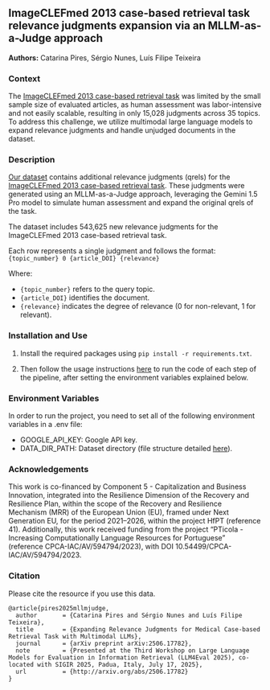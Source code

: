 ## ImageCLEFmed 2013 case-based retrieval task relevance judgments expansion via an MLLM-as-a-Judge approach

<b>Authors:</b> Catarina Pires, Sérgio Nunes, Luís Filipe Teixeira

### Context

The [ImageCLEFmed 2013 case-based retrieval task](https://www.imageclef.org/2013/medical) was limited by the small sample size of evaluated articles, as human assessment was labor-intensive and not easily scalable, resulting in only 15,028 judgments across 35 topics. To address this challenge, we utilize multimodal large language models to expand relevance judgments and handle unjudged documents in the dataset.

### Description

[Our dataset](https://doi.org/10.5281/zenodo.14866103) contains additional relevance judgments (qrels) for the [ImageCLEFmed 2013 case-based retrieval task](https://www.imageclef.org/2013/medical). These judgments were generated using an MLLM-as-a-Judge approach, leveraging the Gemini 1.5 Pro model to simulate human assessment and expand the original qrels of the task.

The dataset includes 543,625 new relevance judgments for the ImageCLEFmed 2013 case-based retrieval task.

Each row represents a single judgment and follows the format:
`{topic_number} 0 {article_DOI} {relevance}`

Where:
- `{topic_number}` refers to the query topic.
- `{article_DOI}` identifies the document.
- `{relevance}` indicates the degree of relevance (0 for non-relevant, 1 for relevant).


### Installation and Use
1. Install the required packages using `pip install -r requirements.txt`.

2. Then follow the usage instructions [here](src/README.md) to run the code of each step of the pipeline, after setting the environment variables explained below.


### Environment Variables

In order to run the project, you need to set all of the following environment variables in a .env file:

- GOOGLE_API_KEY: Google API key.
- DATA_DIR_PATH: Dataset directory (file structure detailed [here](https://github.com/catarinaopires/eval-multimodal-medical-case-retrieval/blob/main/README.md#dataset)).


### Acknowledgements

This work is co-financed by Component 5 - Capitalization and Business Innovation, integrated into the Resilience Dimension of the Recovery and Resilience Plan, within the scope of the Recovery and Resilience Mechanism (MRR) of the European Union (EU), framed under Next Generation EU, for the period 2021–2026, within the project HfPT (reference 41).
Additionally, this work received funding from the project “PTicola - Increasing Computationally Language Resources for Portuguese” (reference CPCA-IAC/AV/594794/2023), with DOI 10.54499/CPCA-IAC/AV/594794/2023.

### Citation

Please cite the resource if you use this data.

```
@article{pires2025mllmjudge,
  author       = {Catarina Pires and Sérgio Nunes and Luís Filipe Teixeira},
  title        = {Expanding Relevance Judgments for Medical Case-based Retrieval Task with Multimodal LLMs},
  journal      = {arXiv preprint arXiv:2506.17782},
  note         = {Presented at the Third Workshop on Large Language Models for Evaluation in Information Retrieval (LLM4Eval 2025), co-located with SIGIR 2025, Padua, Italy, July 17, 2025},
  url          = {http://arxiv.org/abs/2506.17782}
}
```
